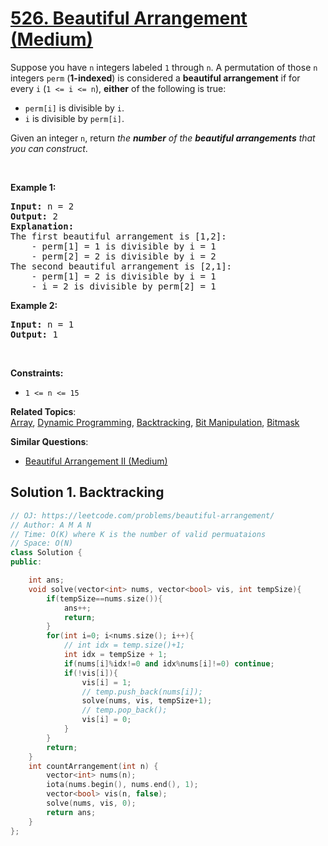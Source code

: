 # [526. Beautiful Arrangement (Medium)](https://leetcode.com/problems/beautiful-arrangement/)

<p>Suppose you have <code>n</code> integers labeled <code>1</code> through <code>n</code>. A permutation of those <code>n</code> integers <code>perm</code> (<strong>1-indexed</strong>) is considered a <strong>beautiful arrangement</strong> if for every <code>i</code> (<code>1 &lt;= i &lt;= n</code>), <strong>either</strong> of the following is true:</p>

<ul>
	<li><code>perm[i]</code> is divisible by <code>i</code>.</li>
	<li><code>i</code> is divisible by <code>perm[i]</code>.</li>
</ul>

<p>Given an integer <code>n</code>, return <em>the <strong>number</strong> of the <strong>beautiful arrangements</strong> that you can construct</em>.</p>

<p>&nbsp;</p>
<p><strong>Example 1:</strong></p>

<pre><strong>Input:</strong> n = 2
<strong>Output:</strong> 2
<b>Explanation:</b> 
The first beautiful arrangement is [1,2]:
    - perm[1] = 1 is divisible by i = 1
    - perm[2] = 2 is divisible by i = 2
The second beautiful arrangement is [2,1]:
    - perm[1] = 2 is divisible by i = 1
    - i = 2 is divisible by perm[2] = 1
</pre>

<p><strong>Example 2:</strong></p>

<pre><strong>Input:</strong> n = 1
<strong>Output:</strong> 1
</pre>

<p>&nbsp;</p>
<p><strong>Constraints:</strong></p>

<ul>
	<li><code>1 &lt;= n &lt;= 15</code></li>
</ul>


**Related Topics**:  
[Array](https://leetcode.com/tag/array/), [Dynamic Programming](https://leetcode.com/tag/dynamic-programming/), [Backtracking](https://leetcode.com/tag/backtracking/), [Bit Manipulation](https://leetcode.com/tag/bit-manipulation/), [Bitmask](https://leetcode.com/tag/bitmask/)

**Similar Questions**:
* [Beautiful Arrangement II (Medium)](https://leetcode.com/problems/beautiful-arrangement-ii/)

## Solution 1. Backtracking

```cpp
// OJ: https://leetcode.com/problems/beautiful-arrangement/
// Author: A M A N
// Time: O(K) where K is the number of valid permuataions
// Space: O(N)
class Solution {
public:

    int ans;
    void solve(vector<int> nums, vector<bool> vis, int tempSize){
        if(tempSize==nums.size()){
            ans++;
            return;
        }
        for(int i=0; i<nums.size(); i++){
            // int idx = temp.size()+1;
            int idx = tempSize + 1;
            if(nums[i]%idx!=0 and idx%nums[i]!=0) continue;
            if(!vis[i]){
                vis[i] = 1;
                // temp.push_back(nums[i]);
                solve(nums, vis, tempSize+1);
                // temp.pop_back();
                vis[i] = 0;
            }
        }
        return; 
    }
    int countArrangement(int n) {
        vector<int> nums(n);
        iota(nums.begin(), nums.end(), 1);
        vector<bool> vis(n, false);
        solve(nums, vis, 0);
        return ans;
    }
};
```